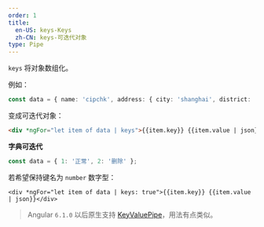 ```yaml
---
order: 1
title:
  en-US: keys-Keys
  zh-CN: keys-可迭代对象
type: Pipe
---
```


`keys` 将对象数组化。

例如：

```typescript
const data = { name: 'cipchk', address: { city: 'shanghai', district: 'changning' } };
```

变成可迭代对象：

```html
<div *ngFor="let item of data | keys">{{item.key}} {{item.value | json}}</div>
```

**字典可迭代**

```typescript
const data = { 1: '正常', 2: '删除' };
```

若希望保持键名为 `number` 数字型：

```
<div *ngFor="let item of data | keys: true">{{item.key}} {{item.value | json}}</div>
```

> Angular `6.1.0` 以后原生支持 [KeyValuePipe](https://next.angular.io/api/common/KeyValuePipe)，用法有点类似。

